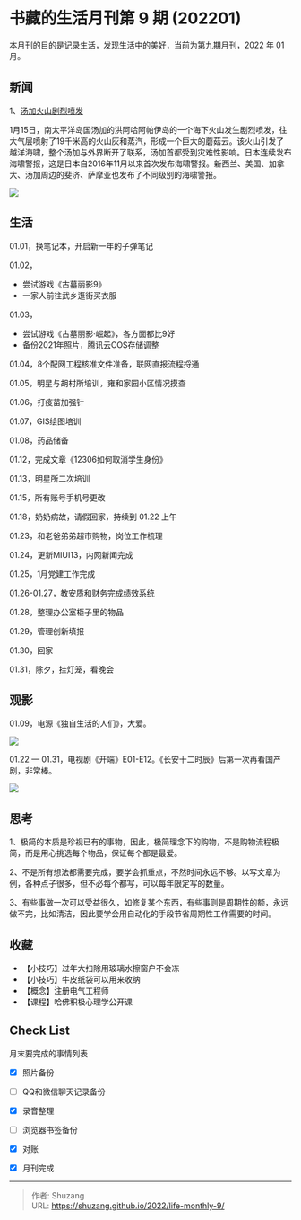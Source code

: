 # 书藏的生活月刊第 9 期 (202201)


本月刊的目的是记录生活，发现生活中的美好，当前为第九期月刊，2022 年 01 月。

<!--more-->

## 新闻

1、[汤加火山剧烈喷发](https://news.sina.com.cn/w/2022-01-16/doc-ikyamrmz5538371.shtml)

1月15日，南太平洋岛国汤加的洪阿哈阿帕伊岛的一个海下火山发生剧烈喷发，往大气层喷射了19千米高的火山灰和蒸汽，形成一个巨大的蘑菇云。该火山引发了越洋海啸，整个汤加与外界断开了联系，汤加首都受到灾难性影响。日本连续发布海啸警报，这是日本自2016年11月以来首次发布海啸警报。新西兰、美国、加拿大、汤加周边的斐济、萨摩亚也发布了不同级别的海啸警报。

![](https://n.sinaimg.cn/sinakd20220116s/635/w820h615/20220116/6333-43f47363848456ab3ebb2ebe20529bad.jpg)



## 生活

01.01，换笔记本，开启新一年的子弹笔记

01.02，

- 尝试游戏《古墓丽影9》
- 一家人前往武乡逛街买衣服

01.03，

- 尝试游戏《古墓丽影·崛起》，各方面都比9好
- 备份2021年照片，腾讯云COS存储调整

01.04，8个配网工程核准文件准备，联网直报流程捋通

01.05，明星与胡村所培训，雍和家园小区情况摸查

01.06，打疫苗加强针

01.07，GIS绘图培训

01.08，药品储备

01.12，完成文章《12306如何取消学生身份》

01.13，明星所二次培训

01.15，所有账号手机号更改

01.18，奶奶病故，请假回家，持续到 01.22 上午

01.23，和老爸弟弟超市购物，岗位工作梳理

01.24，更新MIUI13，内网新闻完成

01.25，1月党建工作完成

01.26-01.27，教安质和财务完成绩效系统

01.28，整理办公室柜子里的物品

01.29，管理创新填报

01.30，回家

01.31，除夕，挂灯笼，看晚会

## 观影

01.09，电源《独自生活的人们》，大爱。

![](http://a1.qpic.cn/psc?/V13YPP2z22Lp8B/05RlWl8gsTOH*Z17MtCBzK6oZHiNrYhCWD29TDuYaEvQ2*xTtuiNW8gpHkLWeYAqZ6e9O97p75WDP.WcHOEH6g!!/b&ek=1&kp=1&pt=0&bo=QAaDA0AGgwMRADc!&tl=1&vuin=844327696&tm=1643702400&sce=50-1-1&rf=4-0)

01.22 — 01.31，电视剧《开端》E01-E12。《长安十二时辰》后第一次再看国产剧，非常棒。

![](https://x0.ifengimg.com/res/2022/FDA0E3536C6B8C41666AB49B2A002973C8BEDDE9_size66_w1080_h608.jpeg)



## 思考

1、极简的本质是珍视已有的事物，因此，极简理念下的购物，不是购物流程极简，而是用心挑选每个物品，保证每个都是最爱。

2、不是所有想法都需要完成，要学会抓重点，不然时间永远不够。以写文章为例，各种点子很多，但不必每个都写，可以每年限定写的数量。

3、有些事做一次可以受益很久，如修复某个东西，有些事则是周期性的额，永远做不完，比如清洁，因此要学会用自动化的手段节省周期性工作需要的时间。

## 收藏

- 【小技巧】过年大扫除用玻璃水擦窗户不会冻
- 【小技巧】牛皮纸袋可以用来收纳
- 【概念】注册电气工程师
- 【课程】哈佛积极心理学公开课

## Check List

月末要完成的事情列表

- [x] 照片备份
- [ ] QQ和微信聊天记录备份
- [x] 录音整理
- [ ] 浏览器书签备份
- [x] 对账
- [x] 月刊完成









---

> 作者: Shuzang  
> URL: https://shuzang.github.io/2022/life-monthly-9/  

